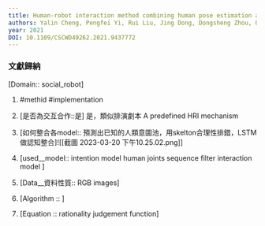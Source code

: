 ```yaml
---
title: Human-robot interaction method combining human pose estimation and motion intention recognition
authors: Yalin Cheng, Pengfei Yi, Rui Liu, Jing Dong, Dongsheng Zhou, Qiang Zhang
year: 2021
DOI: 10.1109/CSCWD49262.2021.9437772
---
```

### 文獻歸納
[Domain:: social_robot]
1. #methid #implementation
2. [是否為交互合作::是]
		是，類似排演劇本 A predefined HRI mechanism 
		
3.  [如何整合各model:: 預測出已知的人類意圖池，用skelton合理性排錯，LSTM做認知整合]![[截圖 2023-03-20 下午10.25.02.png]]
4. [used__model::
	intention model
	human joints sequence filter
	interaction model
	]
		
1. [Data__資料性質:: RGB images]
2. [Algorithm :: ]
3. [Equation :: rationality judgement function]


